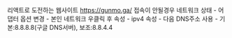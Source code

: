 리액트로 도전하는 웹사이트
https://gunmo.ga/
접속이 안될경우 네트워크 상태 - 어댑터 옵션 변경 - 본인 네트워크 우클릭 후 속성 - ipv4 속성 - 다음 DNS주소 사용 - 기본:8.8.8.8(구글 DNS서버), 보조:8.8.4.4
